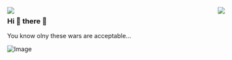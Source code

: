 <img align='left' src="https://github-readme-stats.vercel.app/api?username=markkovari&show_icons=true&count_private=true&theme=transparent">

<img align='right' src="https://github-readme-stats.vercel.app/api/top-langs/?username=markkovari&theme=gruvbox&count_private=true)">



### Hi 👋 there 👋

You know olny these wars are acceptable...

<p><img alt="Image" title="icon" src="https://www.codewars.com/users/markkovari/badges/small" /></p>
<!-- 

In case of emergency please concact me on LinkedIn or via email. 
Chechkout my [homepage](https://markkovari-io.vercel.app/), which is heavily WIP

Thank you 🙇


